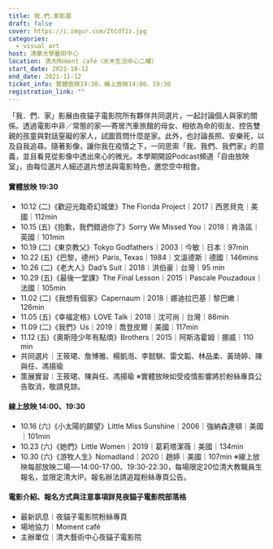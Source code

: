 ```yaml
---
title: 我.們.家影展
draft: false
cover: https://i.imgur.com/ZtCdf2z.jpg
categories:
  - visual_art
host: 清華大學藝術中心
location: 清大Moment café（水木生活中心二樓）
start_date: 2021-10-12
end_date: 2021-11-12
ticket_info: 實體放映19:30，線上放映14:00、19:30
registration_link: ""
---
```


「我．們．家」影展由夜貓子電影院所有夥伴共同選片，一起討論個人與家的關係。透過電影中非／常態的家──寄居汽車旅館的母女、相依為命的街友、控告雙親的孩童與對話窒礙的家人，試圖質問什麼是家。此外，也討論長照、安樂死，以及自我追尋。隨著影像，讓你我在疫情之下，一同思索「我、我們、我們家」的意義，並且看見從影像中透出來心的微光。本學期開設Podcast頻道「自由放映室」，由每位選片人細述選片想法與電影特色，邀您空中相會。


#### 實體放映 19:30
- 10.12 (二)《歡迎光臨奇幻城堡》The Florida Project｜2017｜西恩貝克｜美國｜112min
- 10.15 (五)《抱歉，我們錯過你了》Sorry We Missed You｜2018｜肯洛區｜英國｜101min
- 10.19 (二)《東京教父》Tokyo Godfathers｜2003｜今敏｜⽇本｜97min
- 10.22 (五)《巴黎，德州》Paris, Texas｜1984｜文溫德斯｜德國｜146mins
- 10.26 (二)《老大人》Dad’s Suit｜2018｜洪伯豪｜台灣｜95 min
- 10.29 (五)《最後一堂課》The Final Lesson｜2015｜Pascale Pouzadoux｜法國｜105min
- 11.02 (二)《我想有個家》Capernaum｜2018｜娜迪拉巴基｜黎巴嫩｜126min
- 11.05 (五)《幸福定格》LOVE Talk｜2018｜沈可尚｜台灣｜86min
- 11.09 (二)《我們》Us｜2019｜喬登皮爾｜美國｜117min
- 11.12 (五)《奧斯陸少年有點煩》Brothers｜2015｜阿斯洛霍姆｜挪威｜110 min
- 共同選片｜王筱珺、詹博雅、楊凱湉、李懿騏、雷文韜、林品柔、黃琦婷、陳與任、馮揚瑜
- 策展實習｜王筱珺、陳與任、馮揚瑜
※實體放映如受疫情影響將於粉絲專頁公告取消，敬請見諒。

#### 線上放映 14:00、19:30
- 10.16 (六)《小太陽的願望》Little Miss Sunshine｜2006｜強納森達頓｜美國｜101min
- 10.23 (六)《她們》Little Women｜2019｜葛莉塔潔薇｜美國｜134min
- 10.30 (六)《游牧人生》Nomadland｜2020｜趙婷｜美國｜107min
※線上放映每部放映二場──14:00-17:00、19:30-22:30，每場限定20位清大教職員生報名，並限定清大IP。報名辦法請追蹤粉絲專頁公告。

#### 電影介紹、報名方式與注意事項詳見夜貓子電影院部落格
- 最新訊息｜夜貓子電影院粉絲專頁
- 場地協力｜Moment café
- 主辦單位｜清大藝術中心夜貓子電影院


